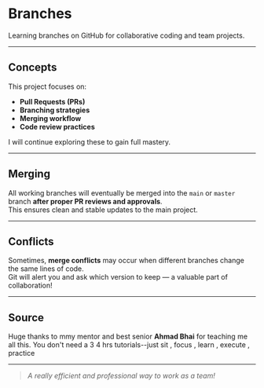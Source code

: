# Branches

Learning branches on GitHub for collaborative coding and team projects.

---

## Concepts

This project focuses on:

- **Pull Requests (PRs)**
- **Branching strategies**
- **Merging workflow**
- **Code review practices**

I will continue exploring these to gain full mastery.

---

## Merging

All working branches will eventually be merged into the `main` or `master` branch **after proper PR reviews and approvals**.  
This ensures clean and stable updates to the main project.

---

## Conflicts

Sometimes, **merge conflicts** may occur when different branches change the same lines of code.  
Git will alert you and ask which version to keep — a valuable part of collaboration!

---
## Source

Huge thanks to mmy mentor and best senior **Ahmad Bhai** for teaching me all this.
You don't need a 3 4 hrs tutorials--just sit , focus , learn , execute , practice

---

> _A really efficient and professional way to work as a team!_
